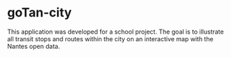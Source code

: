 # goTan-city
This application was developed for a school project. The goal is to illustrate all transit stops and routes within the city on an interactive map with the Nantes open data.
